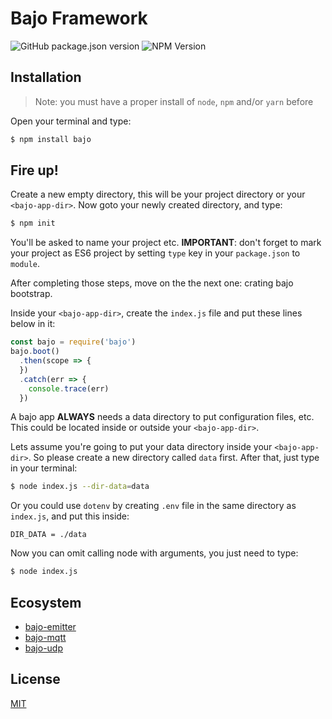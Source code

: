 # Bajo Framework

![GitHub package.json version](https://img.shields.io/github/package-json/v/ardhi/bajo) ![NPM Version](https://img.shields.io/npm/v/bajo)

## Installation

> Note: you must have a proper install of ```node```, ```npm``` and/or ```yarn``` before

Open your terminal and type:

```bash
$ npm install bajo
```

## Fire up!

Create a new empty directory, this will be your project directory or your ```<bajo-app-dir>```. Now goto your newly created directory, and type:

```bash
$ npm init
```

You'll be asked to name your project etc. **IMPORTANT**: don't forget to mark your project as ES6 project by setting ```type``` key in your ```package.json``` to ```module```.

After completing those steps, move on the the next one: crating bajo bootstrap.

Inside your ```<bajo-app-dir>```, create the ```index.js``` file and put these lines below in it:

```js
const bajo = require('bajo')
bajo.boot()
  .then(scope => {
  })
  .catch(err => {
    console.trace(err)
  })
```

A bajo app **ALWAYS** needs a data directory to put configuration files, etc. This
could be located inside or outside your ```<bajo-app-dir>```.

Lets assume you're going to put your data directory inside your ```<bajo-app-dir>```. So please
create a new directory called ```data``` first. After that, just type in your terminal:

```bash
$ node index.js --dir-data=data
```

Or you could use ```dotenv``` by creating ```.env``` file in the same directory as ```index.js```, and put this inside:

```
DIR_DATA = ./data
```

Now you can omit calling node with arguments, you just need to type:

```bash
$ node index.js
```

## Ecosystem

- [bajo-emitter](https://github.com/ardhi/bajo-emitter)
- [bajo-mqtt](https://github.com/ardhi/bajo-mqtt)
- [bajo-udp](https://github.com/ardhi/bajo-udp)

## License

[MIT](LICENSE)

